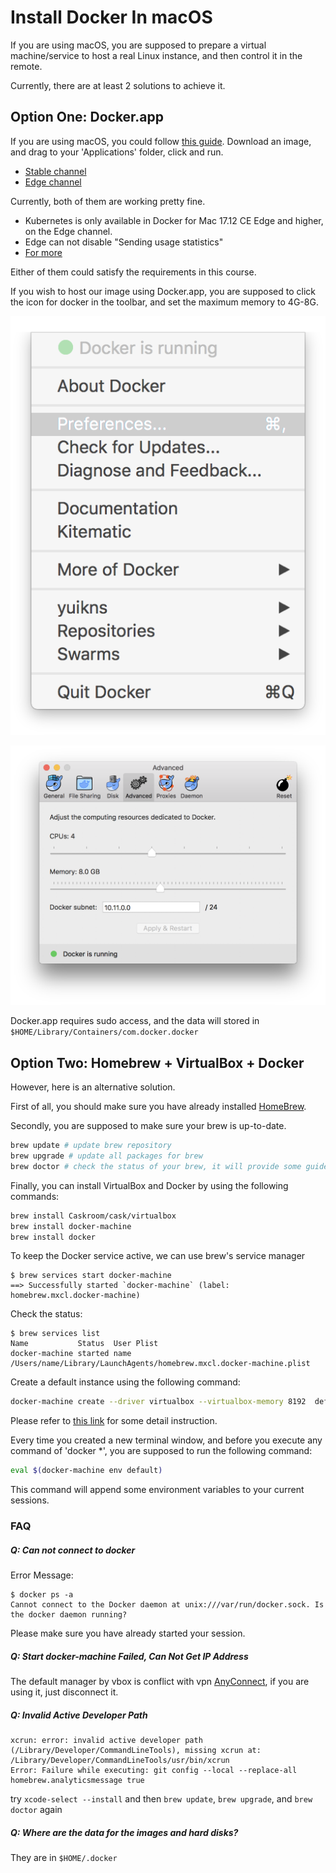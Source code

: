 ---
---
# Install Docker In macOS

If you are using macOS, you are supposed to prepare a virtual machine/service to host a real Linux instance, and then control it in the remote.

Currently, there are at least 2 solutions to achieve it.

## Option One:  Docker.app

If you are using macOS, you could follow [this guide](https://docs.docker.com/docker-for-mac/install/). Download an image, and drag to your 'Applications' folder, click and run.

+ [Stable channel](https://download.docker.com/mac/stable/Docker.dmg)
+ [Edge channel](https://download.docker.com/mac/edge/Docker.dmg)

Currently, both of them are working pretty fine. 

+ Kubernetes is only available in Docker for Mac 17.12 CE Edge and higher, on the Edge channel. 
+ Edge can not disable "Sending usage statistics"
+ [For more](https://docs.docker.com/docker-for-mac/faqs/#questions-about-dockerapp)

Either of them could satisfy the requirements in this course.

If you wish to host our image using Docker.app, you are supposed to click the icon for docker in the toolbar, and set the maximum memory to 4G-8G.

![](./images/docker-app-toolbar-preferences.png)

![](./images/docker-app-toolbar-preferences-advanced.png)

Docker.app requires sudo access, and the data will stored in `$HOME/Library/Containers/com.docker.docker`


## Option Two: Homebrew + VirtualBox + Docker

However, here is an alternative solution.

First of all, you should make sure you have already installed [HomeBrew](http://brew.sh/).

Secondly, you are supposed to make sure your brew is up-to-date.

```bash
brew update # update brew repository
brew upgrade # update all packages for brew
brew doctor # check the status of your brew, it will provide some guide to make your brew be normal
```

Finally, you can install VirtualBox and Docker by using the following commands:

```bash
brew install Caskroom/cask/virtualbox
brew install docker-machine
brew install docker
```

To keep the Docker service active, we can use brew's service manager

```
$ brew services start docker-machine
==> Successfully started `docker-machine` (label: homebrew.mxcl.docker-machine)
```

Check the status:

```
$ brew services list
Name           Status  User Plist
docker-machine started name   /Users/name/Library/LaunchAgents/homebrew.mxcl.docker-machine.plist
```

Create a default instance using the following command:

```bash
docker-machine create --driver virtualbox --virtualbox-memory 8192  default
```

Please refer to [this link](https://docs.docker.com/machine/reference/create/) for some detail instruction.

Every time you created a new terminal window, and before you execute any command of 'docker *', you are supposed to run the following command:

```bash
eval $(docker-machine env default)
```

This command will append some environment variables to your current sessions.

### FAQ

##### **Q:** Can not connect to docker

Error Message:

```
$ docker ps -a
Cannot connect to the Docker daemon at unix:///var/run/docker.sock. Is the docker daemon running?
```

Please make sure you have already started your session.

##### **Q:** Start docker-machine Failed, Can Not Get IP Address

The default manager by vbox is conflict with vpn [AnyConnect](https://faq.oit.gatech.edu/content/how-do-i-get-started-campus-vpn), if you are using it, just disconnect it.

##### **Q:** Invalid Active Developer Path

```
xcrun: error: invalid active developer path (/Library/Developer/CommandLineTools), missing xcrun at: /Library/Developer/CommandLineTools/usr/bin/xcrun
Error: Failure while executing: git config --local --replace-all homebrew.analyticsmessage true
```

try `xcode-select --install` and then `brew update`, `brew upgrade`, and `brew doctor` again

##### **Q:** Where are the data for the images and hard disks?

They are in `$HOME/.docker`


